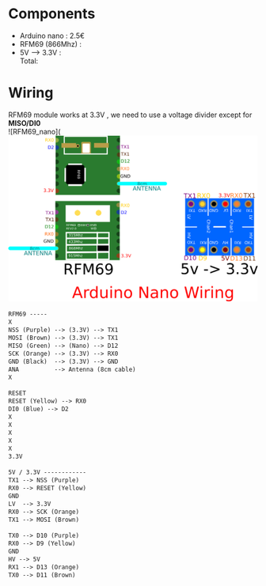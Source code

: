 # Components
* Arduino nano : 2.5€
* RFM69 (866Mhz) :
* 5V --> 3.3V :     
Total:

# Wiring
RFM69 module works at 3.3V , we need to use a voltage divider except for **MISO/DI0**    
![RFM69_nano](![rfm69_nano](https://github.com/pigetArduino/rfm69hw_test_tx/raw/master/doc/arduino_nano_rfm69_wiring.png)

```
RFM69 -----
X
NSS (Purple) --> (3.3V) --> TX1
MOSI (Brown) --> (3.3V) --> TX1
MISO (Green) --> (Nano) --> D12
SCK (Orange) --> (3.3V) --> RX0
GND (Black)  --> (3.3V) --> GND
ANA          --> Antenna (8cm cable)
X

RESET
RESET (Yellow) --> RX0
DI0 (Blue) --> D2
X
X
X
X
X
3.3V

5V / 3.3V ------------
TX1 --> NSS (Purple)
RX0 --> RESET (Yellow)
GND
LV  --> 3.3V
RX0 --> SCK (Orange)
TX1 --> MOSI (Brown)

TX0 --> D10 (Purple)
RX0 --> D9 (Yellow)
GND
HV --> 5V
RX1 --> D13 (Orange)
TX0 --> D11 (Brown)
```
